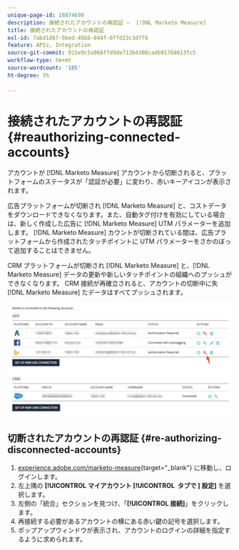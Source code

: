 ```yaml
---
unique-page-id: 18874690
description: 接続されたアカウントの再認証 –  [!DNL Marketo Measure]
title: 接続されたアカウントの再認証
exl-id: 7abd1d67-5bed-45bb-844f-0ffd23c3d7f8
feature: APIs, Integration
source-git-commit: 915e9c5a968ffd9de713b4308cadb91768613fc5
workflow-type: tm+mt
source-wordcount: '185'
ht-degree: 3%

---
```


# 接続されたアカウントの再認証 {#reauthorizing-connected-accounts}

アカウントが [!DNL Marketo Measure] アカウントから切断されると、プラットフォームのステータスが「認証が必要」に変わり、赤いキーアイコンが表示されます。

広告プラットフォームが切断され [!DNL Marketo Measure] と、コストデータをダウンロードできなくなります。また、自動タグ付けを有効にしている場合は、新しく作成した広告に [!DNL Marketo Measure] UTM パラメーターを追加します。 [!DNL Marketo Measure] カウントが切断されている間は、広告プラットフォームから作成されたタッチポイントに UTM パラメーターをさかのぼって追加することはできません。

CRM プラットフォームが切断され [!DNL Marketo Measure] と、[!DNL Marketo Measure] データの更新や新しいタッチポイントの組織へのプッシュができなくなります。 CRM 接続が再確立されると、アカウントの切断中に失 [!DNL Marketo Measure] たデータはすべてプッシュされます。

![](assets/1-1.png)

## 切断されたアカウントの再認証 {#re-authorizing-disconnected-accounts}

1. [experience.adobe.com/marketo-measure](https://experience.adobe.com/marketo-measure?lang=ja){target="_blank"} に移動し、ログインします。
1. 左上隅の **[!UICONTROL マイアカウント [!UICONTROL &#x200B; タブで &#x200B;] 設定]** を選択します。
1. 左側の「統合」セクションを見つけ、「**[!UICONTROL 接続]**」をクリックします。
1. 再接続する必要があるアカウントの横にある赤い鍵の記号を選択します。
1. ポップアップウィンドウが表示され、アカウントのログインの詳細を指定するように求められます。
